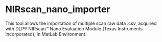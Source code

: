 # NIRscan_nano_importer
This tool allows the importation of multiple scan raw data .csv, acquired with DLP® NIRscan™ Nano Evaluation Module (Texas Instruments Incorporated), in MatLab Environment.
